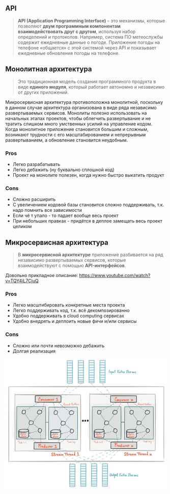 ## API

> **API (Application Programming Interface)** – это механизмы, которые позволяют **двум программным компонентам взаимодействовать друг с другом**, используя набор определений и протоколов. Например, система ПО метеослужбы содержит ежедневные данные о погоде. Приложение погоды на телефоне «общается» с этой системой через API и показывает ежедневные обновления погоды на телефоне.

## Монолитная архитектура

> Это традиционная модель создания программного продукта в виде **единого модуля**, который работает автономно и независимо от других приложений. 

Микросервисная архитектура противоположна монолитной, поскольку в данном случае архитектура организована в виде ряда независимо развертываемых сервисов.
Монолиты полезно использовать на начальных этапах проектов, чтобы облегчить развертывание и не тратить слишком много умственных усилий на управление кодом. 
Когда монолитное приложение становится большим и сложным, возникают трудности с его масштабированием и непрерывным развертыванием, а обновление становится неудобным.

### Pros
* Легко разрабатывать
* Легко дебажить (ну буквально сплошной код)
* Проект на монолите полезен, когда нужно быстро выкатить продукт
### Cons
* Сложно расширить
* С увеличением кодовой базы становится сложно поддерживать, т.к. надо помнить все зависимости
* Если чё т упало - то падает вообще весь проект
* При небольших правках - придётся в деплое замещать весь проект целиком

## Микросервисная архитектура

> В **микросервисной архитектуре** приложение разбивается на ряд независимо развертываемых сервисов, которые взаимодействуют с помощью **API-интерфейсов**. 

Довольно прикладное описание: https://www.youtube.com/watch?v=TQY4iL7CjuQ
### Pros
* Легко масштибировать конкретные места проекта
* Легко поддерживать код, т.к. всё декомпозированно
* Удобно поддерживать в cloud computing сервисах
* Удобно внедрять и деплоить новые фичи и/или сервисы
### Cons
* Сложно или почти невозможно дебажить
* Долгая реализация


![Untitled](image-storage/Untitled%201.png)
